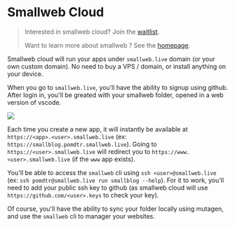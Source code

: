 # Smallweb Cloud

> Interested in smallweb cloud? Join the [waitlist](https://cloud.smallweb.run). 
>
> Want to learn more about smallweb ? See the [homepage](https://smallweb.run).

Smallweb cloud will run your apps under `smallweb.live` domain (or your own custom domain). No need to buy a VPS / domain, or install anything on your device.

When you go to `smallweb.live`, you'll have the ability to signup using github. After login in, you'll be greated with your smallweb folder, opened in a web version of vscode.

![](https://assets.smallweb.run/vscode-cloud.png)

Each time you create a new app, it will instantly be available at `https://<app>.<user>.smallweb.live` (ex: `https://smallblog.pomdtr.smallweb.live`). Going to `https://<user>.smallweb.live` will redirect you to `https://www.<user>.smallweb.live` (if the `www` app exists).

You'll be able to access the `smallweb` cli using `ssh <user>@smallweb.live` (ex: `ssh pomdtr@smallweb.live run smallblog --help`). For it to work, you'll need to add your public ssh key to github (as smallweb cloud will use `https://github.com/<user>.keys` to check your key).

Of course, you'll have the ability to sync your folder locally using mutagen, and use the `smallweb` cli to manager your websites.

<!-- Here is how to get started:

```sh
# install smallweb, mutagen and deno
curl -sSfL https://install.smallweb.run | sh
# init smallweb folders
smallweb init
# synchronize your smallweb folder with smallweb.live
smallweb sync create <username>@smallweb.live
```

Your public key will be checked against `https://github.com/<username>.keys`.

You'll then be able to access your apps at `https://<app>.<user>.smallweb.live` (or `https://<app>.<your-domain>` if you setup a custom domain).

The cli will work seamlessly, including the `smallweb run` command:

```sh
smallweb run example
```

You'll be able to access your logs at `https://smallweb.live/logs`, after authenticating using github oauth. -->
